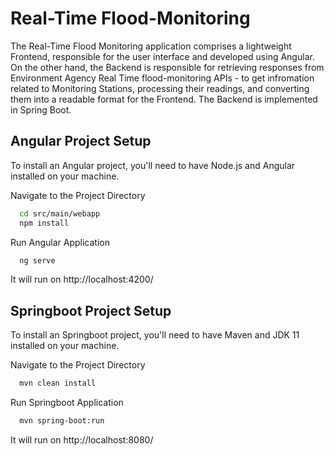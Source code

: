 # Real-Time Flood-Monitoring

The Real-Time Flood Monitoring application comprises a lightweight Frontend, responsible for the user interface and developed using Angular. On the other hand, the Backend is responsible for retrieving responses from Environment Agency Real Time flood-monitoring APIs - to get infromation related to Monitoring Stations, processing their readings, and converting them into a readable format for the Frontend. The Backend is implemented in Spring Boot.

## Angular Project Setup

To install an Angular project, you'll need to have Node.js and Angular installed on your machine.

Navigate to the Project Directory

```bash
  cd src/main/webapp
  npm install
```

Run Angular Application

```bash
  ng serve
```
It will run on http://localhost:4200/

## Springboot Project Setup

To install an Springboot project, you'll need to have Maven and JDK 11 installed on your machine.

Navigate to the Project Directory

```bash
  mvn clean install
```

Run Springboot Application

```bash
  mvn spring-boot:run
```
It will run on http://localhost:8080/





